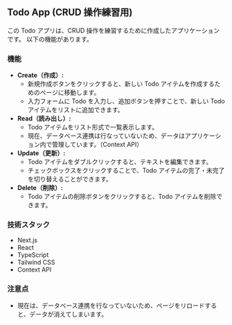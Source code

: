 ## Todo App (CRUD 操作練習用)

この Todo アプリは、CRUD 操作を練習するために作成したアプリケーションです。
以下の機能があります。

### 機能

- **Create（作成）:**
  - 新規作成ボタンをクリックすると、新しい Todo アイテムを作成するためのページに移動します。
  - 入力フォームに Todo を入力し、追加ボタンを押すことで、新しい Todo アイテムをリストに追加できます。
- **Read（読み出し）:**
  - Todo アイテムをリスト形式で一覧表示します。
  - 現在、データベース連携は行なっていないため、データはアプリケーション内で管理しています。（Context API）
- **Update（更新）:**
  - Todo アイテムをダブルクリックすると、テキストを編集できます。
  - チェックボックスをクリックすることで、Todo アイテムの完了・未完了を切り替えることができます。
- **Delete（削除）:**
  - Todo アイテムの削除ボタンをクリックすると、Todo アイテムを削除できます。

### 技術スタック

- Next.js
- React
- TypeScript
- Tailwind CSS
- Context API

### 注意点

- 現在は、データベース連携を行なっていないため、ページをリロードすると、データが消えてしまいます。


